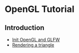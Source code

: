 # OpenGL Tutorial

## Introduction

* [Init OpenGL and GLFW](docs/init.md)
* [Rendering a triangle](docs/triangle.md)